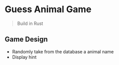 # Guess Animal Game
> Build in Rust

## Game Design
- Randomly take from the database a animal name
- Display hint